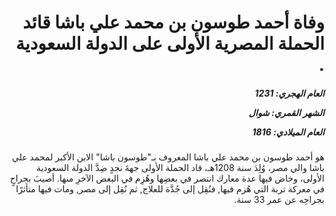 <h1 dir="rtl">وفاة أحمد طوسون بن محمد علي باشا قائد الحملة المصرية الأولى على الدولة السعودية .</h1>

<h5 dir="rtl">العام الهجري:  1231

الشهر القمري: شوال

العام الميلادي: 1816</h5>

<p dir="rtl">هو أحمد طوسون بن محمد علي باشا المعروف بـ"طوسون باشا" الابن الأكبر لمحمد علي باشا والي مصر، وُلِدَ سنة 1208هـ، قاد الحملة الأولى جهةَ نجدٍ ضِدَّ الدولة السعودية الأولى، وخاض فيها عدة معارك انتصر في بعضِها وهُزِم في البعض الآخرِ منها. أصيبَ بجراحٍ في معركة تربة التي هُزم فيها, فنُقِل إلى جُدَّة للعلاج, ثم نُقِل إلى مصر, ومات فيها متأثرًا بجراحِه عن عمر 33 سنة.</p></br>
